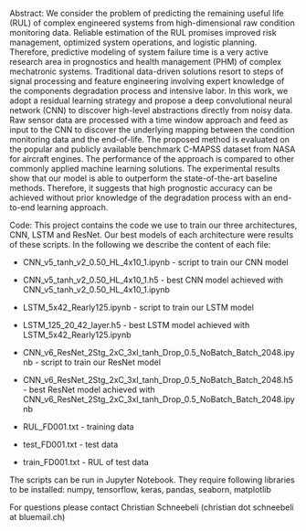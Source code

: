 Abstract:
We consider the problem of predicting the remaining useful life (RUL) of complex engineered systems from high-dimensional raw condition monitoring data. Reliable estimation of the RUL promises improved risk management, optimized system operations, and logistic planning. Therefore, predictive modeling of system failure time is a very active research area in prognostics and health management (PHM) of complex mechatronic systems. Traditional data-driven solutions resort to steps of signal processing and feature engineering involving expert knowledge of the components degradation process and intensive labor. In this work, we adopt a residual learning strategy and propose a deep convolutional neural network (CNN) to discover high-level abstractions directly from noisy data. Raw sensor data are processed with a time window approach and feed as input to the CNN to discover the underlying mapping between the condition monitoring data and the end-of-life. The proposed method is evaluated on the popular and publicly available benchmark C-MAPSS dataset from NASA for aircraft engines. The performance of the approach is compared to other commonly applied machine learning solutions. The experimental results show that our model is able to outperform the state-of-the-art baseline methods. Therefore, it suggests that high prognostic accuracy can be achieved without prior knowledge of the degradation process with an end-to-end learning approach.

Code:
This project contains the code we use to train our three architectures, CNN, LSTM and ResNet. Our best models of each architecture were results of these scripts. In the following we describe the content of each file:
* CNN_v5_tanh_v2_0.50_HL_4x10_1.ipynb -                               script to train our CNN model

* CNN_v5_tanh_v2_0.50_HL_4x10_1.h5   -                               best CNN model achieved with CNN_v5_tanh_v2_0.50_HL_4x10_1.ipynb

* LSTM_5x42_Rearly125.ipynb         -                                script to train our LSTM model

* LSTM_125_20_42_layer.h5            -                               best LSTM model achieved with LSTM_5x42_Rearly125.ipynb

* CNN_v6_ResNet_2Stg_2xC_3xI_tanh_Drop_0.5_NoBatch_Batch_2048.ipynb - script to train our ResNet model

* CNN_v6_ResNet_2Stg_2xC_3xI_tanh_Drop_0.5_NoBatch_Batch_2048.h5   - best ResNet model achieved with CNN_v6_ResNet_2Stg_2xC_3xI_tanh_Drop_0.5_NoBatch_Batch_2048.ipynb

* RUL_FD001.txt           -                                          training data

* test_FD001.txt         -                                           test data

* train_FD001.txt           -                                        RUL of test data


The scripts can be run in Jupyter Notebook. They require following libraries to be installed:
numpy, tensorflow, keras, pandas, seaborn, matplotlib

For questions please contact Christian Schneebeli (christian dot schneebeli at bluemail.ch)
